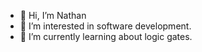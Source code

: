 - 👋 Hi, I’m Nathan
- 👀 I’m interested in software development.
- 🌱 I’m currently learning about logic gates.
